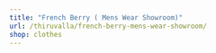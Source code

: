 ```yaml
---
title: "French Berry ( Mens Wear Showroom)"
url: /thiruvalla/french-berry-mens-wear-showroom/
shop: clothes
---
```

